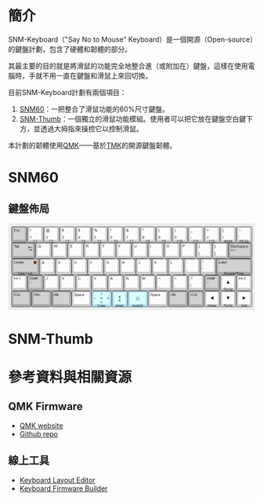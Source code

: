 # 簡介

SNM-Keyboard（"Say No to Mouse" Keyboard）是一個開源（Open-source）的鍵盤計劃，包含了硬體和韌體的部分。

其最主要的目的就是將滑鼠的功能完全地整合進（或附加在）鍵盤，這樣在使用電腦時，手就不用一直在鍵盤和滑鼠上來回切換。

目前SNM-Keyboard計劃有兩個項目：
1. [SNM60](#snm60)：一把整合了滑鼠功能的60%尺寸鍵盤。
2. [SNM-Thumb](#snm-thumb)：一個獨立的滑鼠功能模組。使用者可以把它放在鍵盤空白鍵下方，並透過大拇指來操控它以控制滑鼠。

本計劃的韌體使用[QMK](#qmk-firmware)——基於[TMK](https://github.com/tmk/tmk_keyboard)的開源鍵盤韌體。

# SNM60

## 鍵盤佈局

![SNM60 Keyboard Layout Ver1.0](https://raw.githubusercontent.com/ZiTe-H/snm-keyboard/master/SNM60/Hardware/Keyboard%20Layout%20Editor/SNM60_Keyboard_Layout_Ver1.0.png)

# SNM-Thumb

# 參考資料與相關資源

## QMK Firmware

* [QMK website](https://qmk.fm/)
* [Github repo](https://github.com/qmk/qmk_firmware)

## 線上工具

* [Keyboard Layout Editor](http://www.keyboard-layout-editor.com/)
* [Keyboard Firmware Builder](https://kbfirmware.com/)
